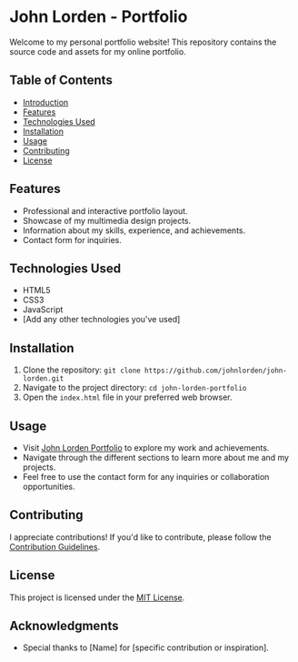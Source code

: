 # John Lorden - Portfolio

Welcome to my personal portfolio website! This repository contains the source code and assets for my online portfolio.

## Table of Contents
- [Introduction](#john-lorden)
- [Features](#features)
- [Technologies Used](#technologies-used)
- [Installation](#installation)
- [Usage](#usage)
- [Contributing](#contributing)
- [License](#license)

## Features
- Professional and interactive portfolio layout.
- Showcase of my multimedia design projects.
- Information about my skills, experience, and achievements.
- Contact form for inquiries.

## Technologies Used
- HTML5
- CSS3
- JavaScript
- [Add any other technologies you've used]

## Installation
1. Clone the repository: `git clone https://github.com/johnlorden/john-lorden.git`
2. Navigate to the project directory: `cd john-lorden-portfolio`
3. Open the `index.html` file in your preferred web browser.

## Usage
- Visit [John Lorden Portfolio](https://johnlorden.me/) to explore my work and achievements.
- Navigate through the different sections to learn more about me and my projects.
- Feel free to use the contact form for any inquiries or collaboration opportunities.

## Contributing
I appreciate contributions! If you'd like to contribute, please follow the [Contribution Guidelines](CONTRIBUTING.md).

## License
This project is licensed under the [MIT License](LICENSE).

## Acknowledgments
- Special thanks to [Name] for [specific contribution or inspiration].

